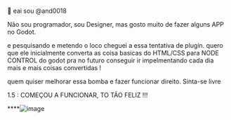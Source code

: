 👋 eai sou @and0018

Não sou programador, sou Designer, mas gosto muito de fazer alguns APP no Godot.

e pesquisando e metendo o loco cheguei a essa tentativa de plugin. quero que ele inicialmente converta as coisa basicas do HTML/CSS para NODE CONTROL do godot pra no futuro conseguir ir impelmentando cada dia mais e mais coisas convertidas !

quem quiser melhorar essa bomba e fazer funcionar direito. Sinta-se livre


1.5 : COMEÇOU A FUNCIONAR, TO TÃO FELIZ !!!

****![image](https://github.com/user-attachments/assets/5edcb933-db32-47b2-b815-4d56e2da731e)
